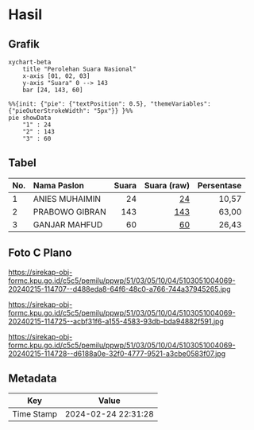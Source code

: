 # Hasil

## Grafik

```mermaid
xychart-beta
    title "Perolehan Suara Nasional"
    x-axis [01, 02, 03]
    y-axis "Suara" 0 --> 143
    bar [24, 143, 60]
```

```mermaid
%%{init: {"pie": {"textPosition": 0.5}, "themeVariables": {"pieOuterStrokeWidth": "5px"}} }%%
pie showData
    "1" : 24
    "2" : 143
    "3" : 60
```

## Tabel

| No. | Nama Paslon    | Suara | Suara (raw) | Persentase |
|:--- |:-------------- | -----:| -----------:| ----------:|
| 1   | ANIES MUHAIMIN | 24    | [24][p-1]   | 10,57      |
| 2   | PRABOWO GIBRAN | 143   | [143][p-2]  | 63,00      |
| 3   | GANJAR MAHFUD  | 60    | [60][p-3]   | 26,43      |


[p-1]: https://github.com/gigit-pemilu/pemilu-2024/blob/main/pilpres/hitung-suara/sub/51-bali/sub/03-badung/sub/05-kuta-selatan/sub/1004-benoa/sub/069-tps/sub/paslon-1.txt
[p-2]: https://github.com/gigit-pemilu/pemilu-2024/blob/main/pilpres/hitung-suara/sub/51-bali/sub/03-badung/sub/05-kuta-selatan/sub/1004-benoa/sub/069-tps/sub/paslon-2.txt
[p-3]: https://github.com/gigit-pemilu/pemilu-2024/blob/main/pilpres/hitung-suara/sub/51-bali/sub/03-badung/sub/05-kuta-selatan/sub/1004-benoa/sub/069-tps/sub/paslon-3.txt

## Foto C Plano

https://sirekap-obj-formc.kpu.go.id/c5c5/pemilu/ppwp/51/03/05/10/04/5103051004069-20240215-114707--d488eda8-64f6-48c0-a766-744a37945265.jpg

https://sirekap-obj-formc.kpu.go.id/c5c5/pemilu/ppwp/51/03/05/10/04/5103051004069-20240215-114725--acbf31f6-a155-4583-93db-bda94882f591.jpg

https://sirekap-obj-formc.kpu.go.id/c5c5/pemilu/ppwp/51/03/05/10/04/5103051004069-20240215-114728--d6188a0e-32f0-4777-9521-a3cbe0583f07.jpg


## Metadata

| Key        | Value               |
| ---------- | ------------------- |
| Time Stamp | 2024-02-24 22:31:28 |




